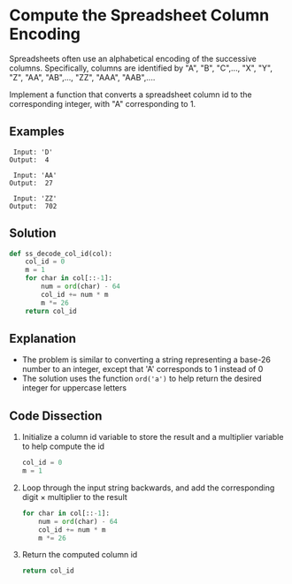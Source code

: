 # Compute the Spreadsheet Column Encoding
Spreadsheets often use an alphabetical encoding of the successive columns. Specifically, columns are identified by "A", "B", "C",..., "X", "Y", "Z", "AA", "AB",..., "ZZ", "AAA", "AAB",....
  
Implement a function that converts a spreadsheet column id to the corresponding integer, with "A" corresponding to 1.
  
## Examples
```
 Input: 'D'
Output:  4

 Input: 'AA'
Output:  27

 Input: 'ZZ'
Output:  702
```
  
## Solution
```python
def ss_decode_col_id(col):
    col_id = 0
    m = 1
    for char in col[::-1]:
        num = ord(char) - 64
        col_id += num * m
        m *= 26
    return col_id
```
  
## Explanation
* The problem is similar to converting a string representing a base-26 number to an integer, except that 'A' corresponds to 1 instead of 0
* The solution uses the function ```ord('a')``` to help return the desired integer for uppercase letters
  
## Code Dissection
1. Initialize a column id variable to store the result and a multiplier variable to help compute the id
    ```python
    col_id = 0
    m = 1
    ```
2. Loop through the input string backwards, and add the corresponding digit &times; multiplier to the result
    ```python
    for char in col[::-1]:
        num = ord(char) - 64
        col_id += num * m
        m *= 26
    ```
3. Return the computed column id
    ```python
    return col_id
    ```